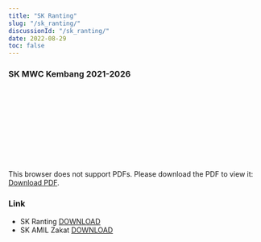 ```yaml
---
title: "SK Ranting"
slug: "/sk_ranting/"
discussionId: "/sk_ranting/"
date: 2022-08-29
toc: false
---
```

### SK MWC Kembang 2021-2026

<object data="https://drive.google.com/u/0/uc?id=1Xi4_yVAivRnAS2JBLL6aVaQ05dbTe1QE" type="application/pdf" width="900px" height="900px">
    <embed src="https://drive.google.com/u/0/uc?id=1Xi4_yVAivRnAS2JBLL6aVaQ05dbTe1QE">
        <p>This browser does not support PDFs. Please download the PDF to view it: <a href="https://drive.google.com/u/0/uc?id=1Xi4_yVAivRnAS2JBLL6aVaQ05dbTe1QE">Download PDF</a>.</p>
    </embed>
</object>

### Link
- SK Ranting [DOWNLOAD](https://t.ly/9bgZ)
- SK AMIL Zakat [DOWNLOAD](https://t.ly/q6i7)
